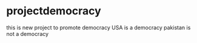 # projectdemocracy
this is new project to promote democracy
USA is a democracy
pakistan is not a democracy

